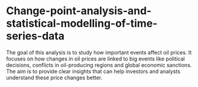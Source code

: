 # Change-point-analysis-and-statistical-modelling-of-time-series-data
The goal of this analysis is to study how important events affect oil prices. It focuses on how changes in oil prices are linked to big events like political decisions, conflicts in oil-producing regions and global economic sanctions. The aim is to provide clear insights that can help investors and analysts understand these price changes better.
